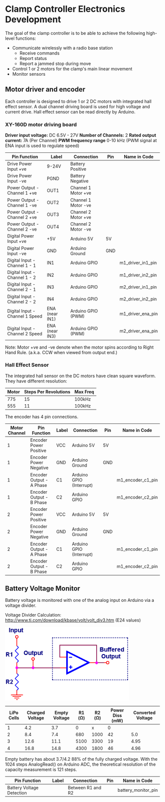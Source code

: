 # Clamp Controller Electronics Development

The goal of the clamp controller is to be able to achieve the following high-level functions:

- Communicate wirelessly with a radio base station
  - Receive commands
  - Report status
  - Report a jammed stop during move
- Control 1 or 2 motors for the clamp's main linear movement
- Monitor sensors

## Motor driver and encoder

Each controller is designed to drive 1 or 2 DC motors with integrated hall effect sensor. A dual channel driving board is used for high voltage and current drive. Hall effect sensor can be read directly by Arduino.

### XY-160D motor driving board

**Driver input voltage:** DC 6.5V - 27V
**Number of Channels:** 2
**Rated output current:**  7A (Per Channel)
**PWM frequency range** 0-10 kHz (PWM signal at ENA input is used to regulate speed)

| Pin Function         | Label | Connection       | Pin | Name in Code |
| -------------------- | ----- | ---------------- | -------------------- | -------------------- |
| Drive Power Input +ve | 9-24V | Battery Positive |  |  |
| Drive Power Input -ve | PGND  | Battery Negative |  |  |
| Power Output - Channel 1 +ve	| OUT1  | Channel 1 Motor +ve |  |  |
| Power Output - Channel 1 -ve	| OUT2  | Channel 1 Motor -ve |  |  |
| Power Output - Channel 2 +ve	| OUT3  | Channel 2 Motor +ve |  |  |
| Power Output - Channel 2 -ve	| OUT4  | Channel 2 Motor -ve |  |  |
| Digital Power Input +ve	| +5V | Arduino 5V | 5V | |
| Digital Power Input -ve	| GND | Arduino Ground | GND | |
| Digital Input - Channel 1 - 1	| IN1   | Arduino GPIO |  | m1_driver_in1_pin |
| Digital Input - Channel 1 - 2	| IN2 | Arduino GPIO |  | m1_driver_in2_pin |
| Digital Input - Channel 2 - 1   | IN3 | Arduino GPIO |  | m2_driver_in1_pin |
| Digital Input - Channel 2 - 2   | IN4 | Arduino GPIO        |  | m2_driver_in2_pin |
| Digital Input - Channel 1 Speed	| ENA (near IN1) | Arduino GPIO (PWM)  |  | m1_driver_ena_pin |
| Digital Input - Channel 2 Speed	| ENA (near IN3) | Arduino GPIO (PWM)  |  | m2_driver_ena_pin |

Note: Motor +ve and -ve denote when the motor spins according to Right Hand Rule. (a.k.a. CCW when viewed from output end.)

### Hall Effect Sensor

The integrated hall sensor on the DC motors have clean square waveform. They have different resolution:

| Motor | Steps Per Revolutions | Max Freq |
| ----- | --------------------- | -------- |
| 775   | 15                    | 100kHz   |
| 555   | 11                    | 100kHz   |

The encoder has 4 pin connections.  


| Motor Channel | Pin Function         | Label | Connection       | Pin | Name in Code |
| -------------------- | ----- | ---------------- | -------------------- | -------------------- | -------------------- |
| 1 | Encoder Power Positive | VCC   | Arduino 5V | 5V |  |
| 1 | Encoder Power Negative | GND  | Arduino Ground | GND |  |
| 1	| Encoder Output - A Phase	| C1 | Arduino GPIO (Interrupt) |  | m1_encoder_c1_pin |
| 1	| Encoder Output - B Phase	| C2 | Arduino GPIO             |  | m1_encoder_c2_pin |
| 2 | Encoder Power Positive | VCC   | Arduino 5V | 5V |  |
| 2 | Encoder Power Negative | GND  | Arduino Ground | GND |  |
| 2	| Encoder Output - A Phase	| C1 | Arduino GPIO (Interrupt) |  | m1_encoder_c1_pin |
| 2	| Encoder Output - B Phase	| C2 | Arduino GPIO             |  | m1_encoder_c2_pin |

## Battery Voltage Monitor

Battery voltage is monitored with one of the analog input on Arduino via a voltage divider.

Voltage Divider Calculation: http://www.ti.com/download/kbase/volt/volt_div3.htm (E24 values)

![voltage_divider](diagrams/voltage_divider.gif)

| LiPo Cells | Charged Voltage | Empty Voltage | R1 (Ω) | R2 (Ω) | Power Diss (mW) | Converted Voltage |
| ---------- | --------------- | ------------- | ------ | ------ | --------------- | ----------------- |
| 1          | 4.2             | 3.7           | 0      | x      | 0               |                   |
| 2          | 8.4             | 7.4           | 680    | 1000   | 42              | 5.0               |
| 3          | 12.6            | 11.1          | 5100   | 3300   | 19              | 4.95              |
| 4          | 16.8            | 14.8          | 4300   | 1800   | 46              | 4.96              |

Empty battery has about 3.7/4.2 88% of the fully charged voltage. With the 1024 steps AnalogRead() on Arduino ADC, the theoretical resolution of the capacity measurement is 121 steps.

| Pin Function         | Label | Connection       | Pin | Name in Code |
| -------------------- | ----- | ---------------- | -------------------- | -------------------- |
| Battery Voltage Detection |       | Between R1 and R2 |  | battery_monitor_pin |